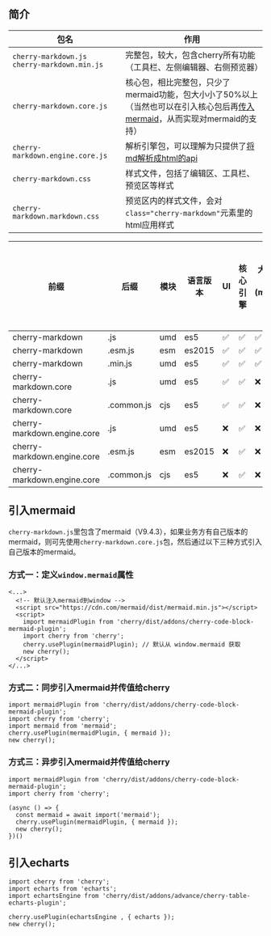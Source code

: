 ## 简介
| 包名 | 作用 |
| ------ | ------ |
|`cherry-markdown.js`<br>`cherry-markdown.min.js`| 完整包，较大，包含cherry所有功能（工具栏、左侧编辑器、右侧预览器）| 
|`cherry-markdown.core.js`| 核心包，相比完整包，只少了mermaid功能，包大小小了50%以上<br>（当然也可以在引入核心包后再[传入mermaid](https://github.com/Tencent/cherry-markdown#%EF%B8%8F-about-mermaid)，从而实现对mermaid的支持）|
|`cherry-markdown.engine.core.js`| 解析引擎包，可以理解为只提供了[将md解析成html的api](https://github.com/Tencent/cherry-markdown#node) |
|`cherry-markdown.css`|样式文件，包括了编辑区、工具栏、预览区等样式|
|`cherry-markdown.markdown.css`|预览区内的样式文件，会对 `class="cherry-markdown"`元素里的html应用样式|


前缀 | 后缀 | 模块 | 语言版本 | UI | 核心引擎 | 大体积依赖(mermaid等) | 建议使用环境 | 免构建用于生产
-- | -- | -- | -- | -- | -- | -- | -- | --
cherry-markdown | .js | umd | es5 | ✅ | ✅ | ✅ | Web | ❌
cherry-markdown | .esm.js | esm | es2015 | ✅ | ✅ | ✅ | Web | ❌
cherry-markdown | .min.js | umd | es5 | ✅ | ✅ | ✅ | Web | ✅
cherry-markdown.core | .js | umd | es5 | ✅ | ✅ | ❌ | Web | ❌
cherry-markdown.core | .common.js | cjs | es5 | ✅ | ✅ | ❌ | Node | ❌
cherry-markdown.engine.core | .js | umd | es5 | ❌ | ✅ | ❌ | Web | ❌
cherry-markdown.engine.core | .esm.js | esm | es2015 | ❌ | ✅ | ❌ | Web | ❌
cherry-markdown.engine.core | .common.js | cjs | es5 | ❌ | ✅ | ❌ | Node | ❌



## 引入mermaid
`cherry-markdown.js`里包含了mermaid（V9.4.3），如果业务方有自己版本的mermaid，则可先使用`cherry-markdown.core.js`包，然后通过以下三种方式引入自己版本的mermaid。


### 方式一：定义`window.mermaid`属性
```
<...>
  <!-- 默认注入mermaid到window -->
  <script src="https://cdn.com/mermaid/dist/mermaid.min.js"></script>
  <script>
    import mermaidPlugin from 'cherry/dist/addons/cherry-code-block-mermaid-plugin';
    import cherry from 'cherry';
    cherry.usePlugin(mermaidPlugin); // 默认从 window.mermaid 获取
    new cherry();
  </script>
</...>
```


### 方式二：同步引入mermaid并传值给cherry
```
import mermaidPlugin from 'cherry/dist/addons/cherry-code-block-mermaid-plugin';
import cherry from 'cherry';
import mermaid from 'mermaid';
cherry.usePlugin(mermaidPlugin, { mermaid });
new cherry();
```


### 方式三：异步引入mermaid并传值给cherry
```
import mermaidPlugin from 'cherry/dist/addons/cherry-code-block-mermaid-plugin';
import cherry from 'cherry';

(async () => {
  const mermaid = await import('mermaid');
  cherry.usePlugin(mermaidPlugin, { mermaid });
  new cherry();
})()
```

## 引入echarts
```
import cherry from 'cherry';
import echarts from 'echarts';
import echartsEngine from 'cherry/dist/addons/advance/cherry-table-echarts-plugin';

cherry.usePlugin(echartsEngine , { echarts });
new cherry();
```